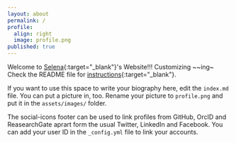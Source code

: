 ```yaml
---
layout: about
permalink: /
profile:
  align: right
  image: profile.png
published: true
---
```


Welcome to [Selena](https://selenapaik.github.io){:target="_blank"}'s Website!!! Customizing ~~ing~ Check the README file for [instructions](https://github.com/jitinnair1/gradfolio#installation){:target="_blank"}.

If you want to use this space to write your biography here, edit the `index.md` file. You can put a picture in, too. Rename your picture to `profile.png` and put it in the `assets/images/` folder.

The social-icons footer can be used to link profiles from GitHub, OrcID and ReasearchGate aprart form the usual Twitter, LinkedIn and Facebook. You can add your user ID in the `_config.yml` file to link your accounts.
